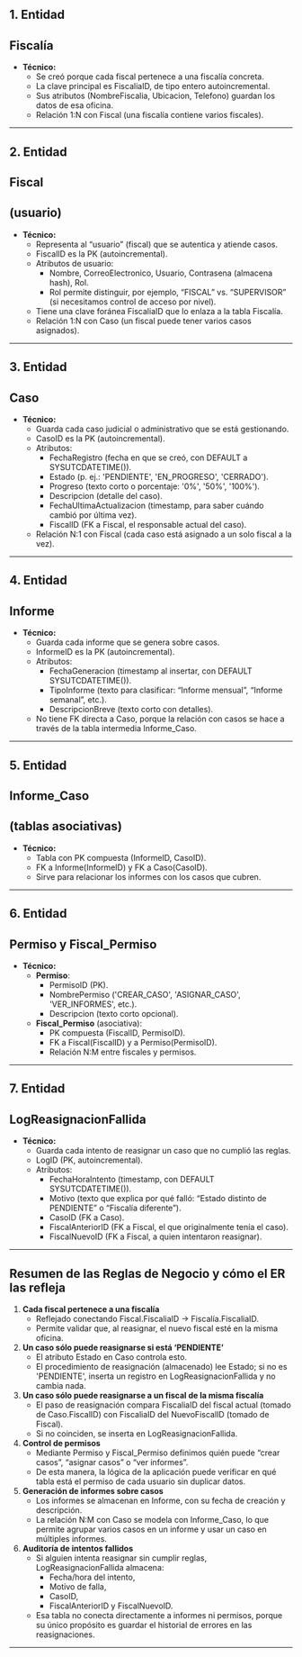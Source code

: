 ## **1. Entidad**

## **Fiscalía**

- **Técnico:**
    - Se creó porque cada fiscal pertenece a una fiscalía concreta.
    - La clave principal es FiscaliaID, de tipo entero autoincremental.
    - Sus atributos (NombreFiscalia, Ubicacion, Telefono) guardan los datos de esa oficina.
    - Relación 1:N con Fiscal (una fiscalía contiene varios fiscales).

---

## **2. Entidad**

## **Fiscal**

## **(usuario)**

- **Técnico:**
    - Representa al “usuario” (fiscal) que se autentica y atiende casos.
    - FiscalID es la PK (autoincremental).
    - Atributos de usuario:
        - Nombre, CorreoElectronico, Usuario, Contrasena (almacena hash), Rol.
        - Rol permite distinguir, por ejemplo, “FISCAL” vs. “SUPERVISOR” (si necesitamos control de acceso por nivel).
    - Tiene una clave foránea FiscaliaID que lo enlaza a la tabla Fiscalía.
    - Relación 1:N con Caso (un fiscal puede tener varios casos asignados).

---

## **3. Entidad**

## **Caso**

- **Técnico:**
    - Guarda cada caso judicial o administrativo que se está gestionando.
    - CasoID es la PK (autoincremental).
    - Atributos:
        - FechaRegistro (fecha en que se creó, con DEFAULT a SYSUTCDATETIME()).
        - Estado (p. ej.: 'PENDIENTE', 'EN_PROGRESO', 'CERRADO').
        - Progreso (texto corto o porcentaje: '0%', '50%', '100%').
        - Descripcion (detalle del caso).
        - FechaUltimaActualizacion (timestamp, para saber cuándo cambió por última vez).
        - FiscalID (FK a Fiscal, el responsable actual del caso).
    - Relación N:1 con Fiscal (cada caso está asignado a un solo fiscal a la vez).

---

## **4. Entidad**

## **Informe**

- **Técnico:**
    - Guarda cada informe que se genera sobre casos.
    - InformeID es la PK (autoincremental).
    - Atributos:
        - FechaGeneracion (timestamp al insertar, con DEFAULT SYSUTCDATETIME()).
        - TipoInforme (texto para clasificar: “Informe mensual”, “Informe semanal”, etc.).
        - DescripcionBreve (texto corto con detalles).
    - No tiene FK directa a Caso, porque la relación con casos se hace a través de la tabla intermedia Informe_Caso.

---

## **5. Entidad**

## **Informe_Caso**

## **(tablas asociativas)**

- **Técnico:**
    - Tabla con PK compuesta (InformeID, CasoID).
    - FK a Informe(InformeID) y FK a Caso(CasoID).
    - Sirve para relacionar los informes con los casos que cubren.

---

## **6. Entidad**

## **Permiso  y Fiscal_Permiso**

- **Técnico:**
    - **Permiso**:
        - PermisoID (PK).
        - NombrePermiso ('CREAR_CASO', 'ASIGNAR_CASO', 'VER_INFORMES', etc.).
        - Descripcion (texto corto opcional).
    - **Fiscal_Permiso** (asociativa):
        - PK compuesta (FiscalID, PermisoID).
        - FK a Fiscal(FiscalID) y a Permiso(PermisoID).
        - Relación N:M entre fiscales y permisos.

---

## **7. Entidad**

## **LogReasignacionFallida**

- **Técnico:**
    - Guarda cada intento de reasignar un caso que no cumplió las reglas.
    - LogID (PK, autoincremental).
    - Atributos:
        - FechaHoraIntento (timestamp, con DEFAULT SYSUTCDATETIME()).
        - Motivo (texto que explica por qué falló: “Estado distinto de PENDIENTE” o “Fiscalía diferente”).
        - CasoID (FK a Caso).
        - FiscalAnteriorID (FK a Fiscal, el que originalmente tenía el caso).
        - FiscalNuevoID (FK a Fiscal, a quien intentaron reasignar).

---

## **Resumen de las Reglas de Negocio y cómo el ER las refleja**

1. **Cada fiscal pertenece a una fiscalía**
    - Reflejado conectando Fiscal.FiscaliaID → Fiscalía.FiscaliaID.
    - Permite validar que, al reasignar, el nuevo fiscal esté en la misma oficina.
2. **Un caso sólo puede reasignarse si está ‘PENDIENTE’**
    - El atributo Estado en Caso controla esto.
    - El procedimiento de reasignación (almacenado) lee Estado; si no es 'PENDIENTE', inserta un registro en LogReasignacionFallida y no cambia nada.
3. **Un caso sólo puede reasignarse a un fiscal de la misma fiscalía**
    - El paso de reasignación compara FiscaliaID del fiscal actual (tomado de Caso.FiscalID) con FiscaliaID del NuevoFiscalID (tomado de Fiscal).
    - Si no coinciden, se inserta en LogReasignacionFallida.
4. **Control de permisos**
    - Mediante Permiso y Fiscal_Permiso definimos quién puede “crear casos”, “asignar casos” o “ver informes”.
    - De esta manera, la lógica de la aplicación puede verificar en qué tabla está el permiso de cada usuario sin duplicar datos.
5. **Generación de informes sobre casos**
    - Los informes se almacenan en Informe, con su fecha de creación y descripción.
    - La relación N:M con Caso se modela con Informe_Caso, lo que permite agrupar varios casos en un informe y usar un caso en múltiples informes.
6. **Auditoría de intentos fallidos**
    - Si alguien intenta reasignar sin cumplir reglas, LogReasignacionFallida almacena:
        - Fecha/hora del intento,
        - Motivo de falla,
        - CasoID,
        - FiscalAnteriorID y FiscalNuevoID.
    - Esa tabla no conecta directamente a informes ni permisos, porque su único propósito es guardar el historial de errores en las reasignaciones.

---